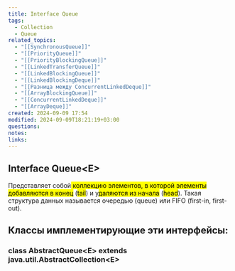 ```yaml
---
title: Interface Queue
tags:
  - Collection
  - Queue
related_topics:
  - "[[SynchronousQueue]]"
  - "[[PriorityQueue]]"
  - "[[PriorityBlockingQueue]]"
  - "[[LinkedTransferQueue]]"
  - "[[LinkedBlockingQueue]]"
  - "[[LinkedBlockingDeque]]"
  - "[[Разница между ConcurrentLinkedDeque]]"
  - "[[ArrayBlockingQueue]]"
  - "[[ConcurrentLinkedDeque]]"
  - "[[ArrayDeque]]"
created: 2024-09-09 17:54
modified: 2024-09-09T18:21:19+03:00
questions: 
notes: 
links: 
---
```

## Interface Queue\<E>

Представляет собой<mark class="hltr-yellow"> коллекцию элементов, в которой элементы добавляются в конец</mark> (<mark class="hltr-green2">tail</mark>) и у<mark class="hltr-yellow">даляются из начала</mark> (<mark class="hltr-green2">head</mark>). Такая структура данных называется очередью (queue) или FIFO (first-in, first-out).

## Классы имплементирующие эти интерфейсы:

### class AbstractQueue\<E> extends java.util.AbstractCollection\<E>